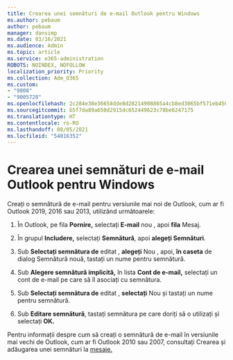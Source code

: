 ```yaml
---
title: Crearea unei semnături de e-mail Outlook pentru Windows
ms.author: pebaum
author: pebaum
manager: dansimp
ms.date: 03/16/2021
ms.audience: Admin
ms.topic: article
ms.service: o365-administration
ROBOTS: NOINDEX, NOFOLLOW
localization_priority: Priority
ms.collection: Adm_O365
ms.custom:
- "9808"
- "9005728"
ms.openlocfilehash: 2c284e38e36658dde8d28214908865a4cb8ed3065bf571eb450ce540b9207cd2
ms.sourcegitcommit: b5f7da89a650d2915dc652449623c78be6247175
ms.translationtype: HT
ms.contentlocale: ro-RO
ms.lasthandoff: 08/05/2021
ms.locfileid: "54016352"
---
```

# <a name="create-an-email-signature-in-outlook-for-windows"></a>Crearea unei semnături de e-mail Outlook pentru Windows

Creați o semnătură de e-mail pentru versiunile mai noi de Outlook, cum ar fi Outlook 2019, 2016 sau 2013, utilizând următoarele:

1. În Outlook, pe fila **Pornire,** selectați **E-mail** nou , apoi **fila** Mesaj.

1. În grupul **Includere,** selectați **Semnătură**, apoi **alegeți Semnături**.

1. Sub **Selectați semnătura de** editat , **alegeți** Nou , apoi, **în caseta** de dialog Semnătură nouă, tastați un nume pentru semnătură.

1. Sub **Alegere semnătură implicită,** în lista **Cont de e-mail,** selectați un cont de e-mail pe care să îl asociați cu semnătura.

1. Sub **Selectați semnătura de** editat , **selectați** Nou și tastați un nume pentru semnătură.

1. Sub **Editare semnătură**, tastați semnătura pe care doriți să o utilizați și selectați **OK.**

Pentru informații despre cum să creați o semnătură de e-mail în versiunile mai vechi de Outlook, cum ar fi Outlook 2010 sau 2007, consultați Crearea și adăugarea unei semnături la [mesaje.](https://support.microsoft.com/office/8ee5d4f4-68fd-464a-a1c1-0e1c80bb27f2#ID0EAADAAA=Office_2007_-_2010)

